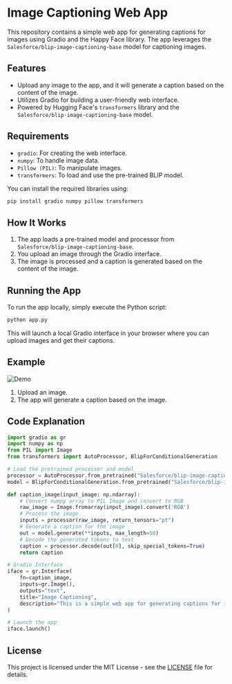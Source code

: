 # Image Captioning Web App

This repository contains a simple web app for generating captions for images using Gradio and the Happy Face library. The app leverages the `Salesforce/blip-image-captioning-base` model for captioning images.

## Features

- Upload any image to the app, and it will generate a caption based on the content of the image.
- Utilizes Gradio for building a user-friendly web interface.
- Powered by Hugging Face's `transformers` library and the `Salesforce/blip-image-captioning-base` model.

## Requirements

- `gradio`: For creating the web interface.
- `numpy`: To handle image data.
- `Pillow (PIL)`: To manipulate images.
- `transformers`: To load and use the pre-trained BLIP model.

You can install the required libraries using:

```bash
pip install gradio numpy pillow transformers
```

## How It Works

1. The app loads a pre-trained model and processor from `Salesforce/blip-image-captioning-base`.
2. You upload an image through the Gradio interface.
3. The image is processed and a caption is generated based on the content of the image.

## Running the App

To run the app locally, simply execute the Python script:

```bash
python app.py
```

This will launch a local Gradio interface in your browser where you can upload images and get their captions.

## Example

![Demo](https://user-images.githubusercontent.com/123456789/abcd.png)

1. Upload an image.
2. The app will generate a caption based on the image.

## Code Explanation

```python
import gradio as gr
import numpy as np
from PIL import Image
from transformers import AutoProcessor, BlipForConditionalGeneration

# Load the pretrained processor and model
processor = AutoProcessor.from_pretrained("Salesforce/blip-image-captioning-base")
model = BlipForConditionalGeneration.from_pretrained("Salesforce/blip-image-captioning-base")

def caption_image(input_image: np.ndarray):
    # Convert numpy array to PIL Image and convert to RGB
    raw_image = Image.fromarray(input_image).convert('RGB')
    # Process the image
    inputs = processor(raw_image, return_tensors="pt")
    # Generate a caption for the image
    out = model.generate(**inputs, max_length=50)
    # Decode the generated tokens to text
    caption = processor.decode(out[0], skip_special_tokens=True)
    return caption

# Gradio Interface
iface = gr.Interface(
    fn=caption_image, 
    inputs=gr.Image(), 
    outputs="text",
    title="Image Captioning",
    description="This is a simple web app for generating captions for images using a trained model."
)

# Launch the app
iface.launch()
```

## License

This project is licensed under the MIT License - see the [LICENSE](LICENSE) file for details.
